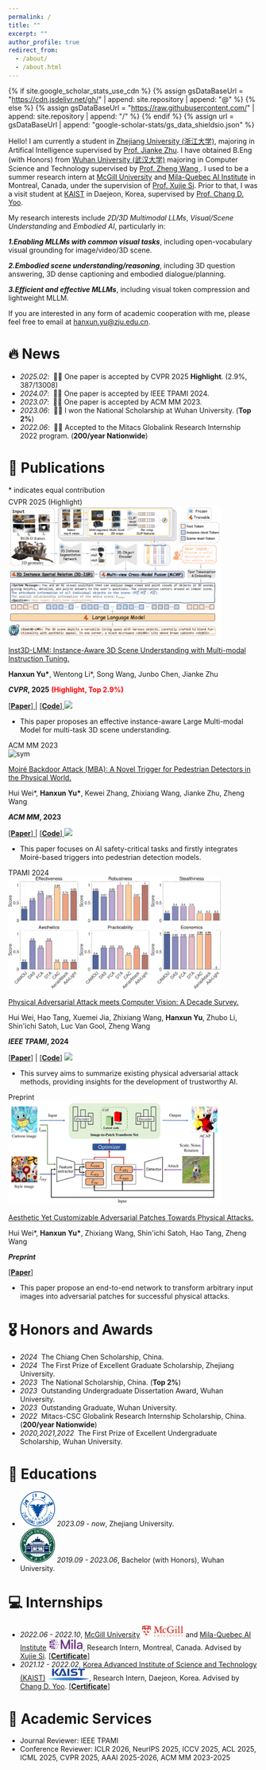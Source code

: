 ```yaml
---
permalink: /
title: ""
excerpt: ""
author_profile: true
redirect_from: 
  - /about/
  - /about.html
---
```


{% if site.google_scholar_stats_use_cdn %}
{% assign gsDataBaseUrl = "https://cdn.jsdelivr.net/gh/" | append: site.repository | append: "@" %}
{% else %}
{% assign gsDataBaseUrl = "https://raw.githubusercontent.com/" | append: site.repository | append: "/" %}
{% endif %}
{% assign url = gsDataBaseUrl | append: "google-scholar-stats/gs_data_shieldsio.json" %}

<span class='anchor' id='about-me'></span>

Hello! I am currently a student in <a href="https://www.zju.edu.cn/" target="_blank">Zhejiang University (浙江大学)</a>, majoring in Artifical Intelligence supervised by <a href="https://person.zju.edu.cn/jkzhu" target="_blank">Prof. Jianke Zhu</a>. I have obtained B.Eng (with Honors) from <a href="https://www.whu.edu.cn/" target="_blank">Wuhan University (武汉大学)</a> majoring in Computer Science and Technology supervised by <a href="https://wangzwhu.github.io/home/" target="_blank">Prof. Zheng Wang </a>. I used to be a summer research intern at <a href="https://www.mcgill.ca/" target="_blank">McGill University</a> and <a href="https://mila.quebec/en/" target="_blank">Mila-Quebec AI Institute</a> in Montreal, Canada, under the supervision of <a href="https://www.cs.toronto.edu/~six/" target="_blank">Prof. Xujie Si</a>. Prior to that, I was a visit student at <a href="https://www.kaist.ac.kr/en/" target="_blank">KAIST</a> in Daejeon, Korea, supervised by <a href="https://sanctusfactory.com/family.php" target="_blank">Prof. Chang D. Yoo</a>.

My research interests include *2D/3D Multimodal LLMs*, *Visual/Scene Understanding* and *Embodied AI*, particularly in:

**_1.Enabling MLLMs with common visual tasks_**, including open-vocabulary visual grounding for image/video/3D scene.

**_2.Embodied scene understanding/reasoning_**, including 3D question answering, 3D dense captioning and embodied dialogue/planning.

**_3.Efficient and effective MLLMs_**, including visual token compression and lightweight MLLM.

If you are interested in any form of academic cooperation with me, please feel free to email at <a href="mailto:hanxun.yu@zju.edu.cn" target="_blank">hanxun.yu@zju.edu.cn</a>.

<!-- <a href="../assets/CV_CN_hanxun.pdf" target="_blank"><strong>Curriculum Vitae</strong></a> -->
<!-- My research interest includes neural machine translation and computer vision. I have published more than 100 papers at the top international AI conferences with total <a href='https://scholar.google.com/citations?user=DruMxKYAAAAJ'>google scholar citations <strong><span id='total_cit'>260000+</span></strong></a> (You can also use google scholar badge <a href='https://scholar.google.com/citations?user=DruMxKYAAAAJ'><img src="https://img.shields.io/endpoint?url={{ url | url_encode }}&logo=Google%20Scholar&labelColor=f6f6f6&color=9cf&style=flat&label=citations"></a>). -->


# 🔥 News
- *2025.02*: &nbsp;🎉🎉 One paper is accepted by CVPR 2025 **Highlight**. (2.9%, 387/13008) 
- *2024.07*: &nbsp;🎉🎉 One paper is accepted by IEEE TPAMI 2024. 
- *2023.07*: &nbsp;🎉🎉 One paper is accepted by ACM MM 2023. 
- *2023.06*: &nbsp;🎉🎉 I won the National Scholarship at Wuhan University. (**Top 2%**)
- *2022.06*: &nbsp;🎉🎉 Accepted to the Mitacs Globalink Research Internship 2022 program. (**200/year Nationwide**)
<!-- , &dagger;: corresponding authors -->

# 📝 Publications 
<div style="margin-bottom: -10px">* indicates equal contribution</div>
<br>
<div class='paper-box'><div class='paper-box-image'><div><div class="badge">CVPR 2025 (Highlight)</div><img src='images/CVPR25_pipeline.png' alt="sym" width="85%"></div></div>
<div class='paper-box-text' markdown="1">

[Inst3D-LMM: Instance-Aware 3D Scene Understanding with Multi-modal Instruction Tuning.](https://openaccess.thecvf.com/content/CVPR2025/papers/Yu_Inst3D-LMM_Instance-Aware_3D_Scene_Understanding_with_Multi-modal_Instruction_Tuning_CVPR_2025_paper.pdf)

<!-- <span style="color:red;">Highlight, 2.9% (Rating Score: 5/5/4)</span> -->

**Hanxun Yu\***, Wentong Li\*, Song Wang, Junbo Chen, Jianke Zhu

**_CVPR_, 2025** <strong><span style="color:red;">(Highlight, Top 2.9%)</span></strong>

<a href="https://openaccess.thecvf.com/content/CVPR2025/papers/Yu_Inst3D-LMM_Instance-Aware_3D_Scene_Understanding_with_Multi-modal_Instruction_Tuning_CVPR_2025_paper.pdf" target="_blank"> [<strong>Paper</strong>] </a> | <a href="https://github.com/hanxunyu/Inst3D-LMM" target="_blank"> [<strong>Code</strong>] </a> <img src="https://img.shields.io/github/stars/hanxunyu/Inst3D-LMM?style=social" />
<!-- [**Project**](https://scholar.google.com/citations?view_op=view_citation&hl=zh-CN&user=DhtAFkwAAAAJ&citation_for_view=DhtAFkwAAAAJ:ALROH1vI_8AC) <strong><span class='show_paper_citations' data='DhtAFkwAAAAJ:ALROH1vI_8AC'></span></strong> -->

- This paper proposes an effective instance-aware Large Multi-modal Model for multi-task 3D scene understanding. 
</div>
</div>

<div class='paper-box'><div class='paper-box-image'><div><div class="badge">ACM MM 2023</div><img src='images/MM23_pipeline.png' alt="sym" width="85%"></div></div>
<div class='paper-box-text' markdown="1">

[Moiré Backdoor Attack (MBA): A Novel Trigger for Pedestrian Detectors in the Physical World.](https://web.archive.org/web/20231028032552id_/https://dl.acm.org/doi/pdf/10.1145/3581783.3611910)

Hui Wei*, <strong>Hanxun Yu*</strong>, Kewei Zhang, Zhixiang Wang, Jianke Zhu, Zheng Wang

**_ACM MM_, 2023**

<a href="https://web.archive.org/web/20231028032552id_/https://dl.acm.org/doi/pdf/10.1145/3581783.3611910" target="_blank"> [<strong>Paper</strong>] </a> | <a href="https://github.com/weihui1308/Moire-Backdoor-Attack" target="_blank"> [<strong>Code</strong>] </a> <img src="https://img.shields.io/github/stars/weihui1308/Moire-Backdoor-Attack?style=social" />
<!-- [**Project**](https://scholar.google.com/citations?view_op=view_citation&hl=zh-CN&user=DhtAFkwAAAAJ&citation_for_view=DhtAFkwAAAAJ:ALROH1vI_8AC) <strong><span class='show_paper_citations' data='DhtAFkwAAAAJ:ALROH1vI_8AC'></span></strong> -->

- This paper focuses on AI safety-critical tasks and firstly integrates Moiré-based triggers into pedestrian detection models.
</div>
</div>

<div class='paper-box'><div class='paper-box-image'><div><div class="badge">TPAMI 2024</div><img src='images/TPAMI24_pipeline.png' alt="sym" width="85%"></div></div>
<div class='paper-box-text' markdown="1">

[Physical Adversarial Attack meets Computer Vision: A Decade Survey.](https://ieeexplore.ieee.org/abstract/document/10602786)

Hui Wei, Hao Tang, Xuemei Jia, Zhixiang Wang, <strong>Hanxun Yu</strong>, Zhubo Li, Shin'ichi Satoh, Luc Van Gool, Zheng Wang

**_IEEE TPAMI_, 2024**

<a href="https://ieeexplore.ieee.org/abstract/document/10602786" target="_blank">[<strong>Paper</strong>]</a> | <a href="https://github.com/weihui1308/PAA" target="_blank">[<strong>Code</strong>]</a> <img src="https://img.shields.io/github/stars/weihui1308/PAA?style=social" />
<!-- [**Project**](https://scholar.google.com/citations?view_op=view_citation&hl=zh-CN&user=DhtAFkwAAAAJ&citation_for_view=DhtAFkwAAAAJ:ALROH1vI_8AC) <strong><span class='show_paper_citations' data='DhtAFkwAAAAJ:ALROH1vI_8AC'></span></strong> -->

- This survey aims to summarize existing physical adversarial attack methods, providing insights for the development of trustworthy AI.
</div>
</div>

<div class='paper-box'><div class='paper-box-image'><div><div class="badge">Preprint</div><img src='images/TMM22_pipeline.png' alt="sym" width="85%"></div></div>
<div class='paper-box-text' markdown="1">

<a href="../assets/IEEE_TMM.pdf" target="_blank">Aesthetic Yet Customizable Adversarial Patches Towards Physical Attacks. </a>

Hui Wei*, <strong>Hanxun Yu*</strong>, Zhixiang Wang, Shin'ichi Satoh, Hao Tang, Zheng Wang

**_Preprint_**

<a href="../assets/IEEE_TMM.pdf" target="_blank">[<strong>Paper</strong>]</a>
<!-- [**Project**](https://scholar.google.com/citations?view_op=view_citation&hl=zh-CN&user=DhtAFkwAAAAJ&citation_for_view=DhtAFkwAAAAJ:ALROH1vI_8AC) <strong><span class='show_paper_citations' data='DhtAFkwAAAAJ:ALROH1vI_8AC'></span></strong> -->

- This paper propose an end-to-end network to transform arbitrary input images into adversarial patches for successful physical attacks.
</div>
</div>


<!-- <div style="margin-top: 17px">
<ul>
  <li>
  <div class="badge" style="display: inline-block; margin-right: 0px;">Preprint</div> &nbsp;&nbsp;&nbsp;&nbsp;&nbsp;&nbsp;&nbsp;&nbsp;&nbsp;&nbsp;&nbsp;&nbsp;&nbsp;&nbsp;&nbsp;
  <a href="../assets/IEEE_TMM.pdf" target="_blank">Aesthetic Yet Customizable Adversarial Patches Towards Physical Attacks, </a> &nbsp;Hui Wei*, <strong>Hanxun Yu*</strong>, Zhixiang Wang, Shin'ichi Satoh, Hao Tang, Zheng Wang &nbsp;<a href="../assets/IEEE_TMM.pdf" target="_blank">[<strong>Paper</strong>]</a>
  </li>
</ul>
</div> -->
<!-- - [Lorem ipsum dolor sit amet, consectetur adipiscing elit. Vivamus ornare aliquet ipsum, ac tempus justo dapibus sit amet](https://github.com), A, B, C, **CVPR 2020** -->

# 🎖 Honors and Awards
- *2024* &nbsp;The Chiang Chen Scholarship, China. 
- *2024* &nbsp;The First Prize of Excellent Graduate Scholarship, Zhejiang University. 
- *2023* &nbsp;The National Scholarship, China. (**Top 2%**) 
- *2023* &nbsp;Outstanding Undergraduate Dissertation Award, Wuhan University. 
- *2023* &nbsp;Outstanding Graduate, Wuhan University. 
- *2022* &nbsp;Mitacs-CSC Globalink Research Internship Scholarship, China. (**200/year Nationwide**) 
- *2020,2021,2022* &nbsp;The First Prize of Excellent Undergraduate Scholarship, Wuhan University.

# 📖 Educations
- <img src='images/zju.png' style='width: 5em;'> *2023.09 - now*, Zhejiang University. 
- <img src='images/whu.png' style='width: 5em;'> *2019.09 - 2023.06*, Bachelor (with Honors), Wuhan University. 

# 💻 Internships
- *2022.06 - 2022.10*, [McGill University](https://www.mcgill.ca/) <img src='images/mcgill.png' style='width: 6em;'> and [Mila-Quebec AI Institute](https://mila.quebec/en/) <img src='images/mila.png' style='width: 5em;'>, Research Intern, Montreal, Canada. Advised by [Xujie Si](https://www.cs.toronto.edu/~six/). <a href="../assets/Certificate_Mitacs.pdf" target="_blank">[<strong>Certificate</strong>]</a>
- *2021.12 - 2022.02*, [Korea Advanced Institute of Science and Technology (KAIST)](https://www.kaist.ac.kr/en/) <img src='images/kaist.png' style='width: 6em;'>, Research Intern, Daejeon, Korea. Advised by [Chang D. Yoo](https://sanctusfactory.com/family.php). <a href="../assets/Certificate_iURP.pdf" target="_blank">[<strong>Certificate</strong>]</a>

# 💬 Academic Services
- Journal Reviewer: IEEE TPAMI
- Conference Reviewer: ICLR 2026, NeurIPS 2025, ICCV 2025, ACL 2025, ICML 2025, CVPR 2025, AAAI 2025-2026, ACM MM 2023-2025
